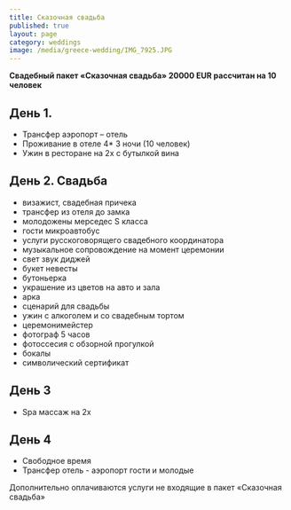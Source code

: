 ```yaml
---
title: Сказочная свадьба
published: true
layout: page
category: weddings
image: /media/greece-wedding/IMG_7925.JPG
---
```


__Свадебный пакет «Сказочная свадьба» 20000 EUR рассчитан на 10 человек__

## День 1.

* Трансфер аэропорт – отель
* Проживание в отеле 4*  3 ночи (10 человек)
* Ужин в ресторане на 2х  с бутылкой вина     

## День 2. Свадьба
* визажист, свадебная причека
* трансфер из отеля до замка
* молодожены мерседес S класса
* гости микроавтобус
* услуги русскоговорящего свадебного координатора
* музыкальное сопровождение на момент церемонии
* свет звук диджей
* букет невесты
* бутоньерка
* украшение из цветов на авто и зала
* арка
* сценарий для свадьбы
* ужин с алкоголем и со свадебным тортом
* церемонимейстер
* фотограф 5 часов
* фотоссесия с обзорной прогулкой
* бокалы
* символический сертификат                

## День 3

* Spa массаж на 2х                            

## День 4

* Свободное время
* Трансфер отель - аэропорт гости и молодые
            
Дополнительно оплачиваются услуги не входящие в пакет «Сказочная свадьба»